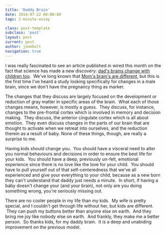 ```yaml
---
title: 'Daddy Brain'
date: 2014-07-22 00:00:00 
tags: 2-minute-essay

class: post-template
subclass: 'post'
layout: post
current: post
author: jonmholt
navigation: true
---
```

I was really fascinated to see an article published in wired this month on the fact that science has made a new discovery: [dad's brains change with children too](http://www.wired.com/2014/07/how-becoming-a-father-changes-your-brain/). &nbsp;We've long known that [Mom's brain's are different](http://news.ubc.ca/2014/05/02/moms-brain-is-different/), but this is the first time I've heard a study looking specifically for changes in a male brain, since we don't have the pregnancy thing as marker.

<a name="more"></a>The changes that they discuss are largely focused on the development or reduction of gray matter in specific areas of the brain. &nbsp;What each of those changes means, however, is mostly a guess. &nbsp;They discuss, for instance, changes to the pre-frontal cortex which is involved in memory and decision making. &nbsp;They discuss, the anterior cingulate cortex which is all about emotion. &nbsp;They even discuss changes in the parts of our brain that are thought to activate when we retreat into ourselves, and the reduction therein as a result of baby. None of these things, though, are really a surprise to me.

Having kids should change you. &nbsp;You should have a visceral need to alter you normal behaviours and decisions in order to ensure the best life for your kids. &nbsp;You should have a deep, previously un-felt, emotional experience since there is no love like the love for your child. &nbsp;You should have to pull yourself out of that self-centeredness that we've all experienced and give your everything to your child, because as a new born they can't understand that daddy just needs a minute. &nbsp;In short, if having a baby doesn't change your (and your brain), not only are you doing something wrong, you're seriously missing out.

There are no cooler people in my life than my kids. &nbsp;My wife is pretty special, and I couldn't get through life without her, but kids are different. &nbsp;They can push my buttons better than anyone else on earth. &nbsp;And they bring me joy like nobody else on earth. &nbsp;And frankly, they make me a better person. &nbsp;So thanks kids, for my daddy brain. &nbsp;It is a deep and unabiding improvement on the previous model.
